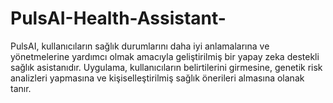 # PulsAI-Health-Assistant-
PulsAI, kullanıcıların sağlık durumlarını daha iyi anlamalarına ve yönetmelerine yardımcı olmak amacıyla geliştirilmiş bir yapay zeka destekli sağlık asistanıdır. Uygulama, kullanıcıların belirtilerini girmesine, genetik risk analizleri yapmasına ve kişiselleştirilmiş sağlık önerileri almasına olanak tanır. 
